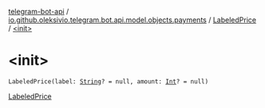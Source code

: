 [telegram-bot-api](../../index.md) / [io.github.oleksivio.telegram.bot.api.model.objects.payments](../index.md) / [LabeledPrice](index.md) / [&lt;init&gt;](./-init-.md)

# &lt;init&gt;

`LabeledPrice(label: `[`String`](https://kotlinlang.org/api/latest/jvm/stdlib/kotlin/-string/index.html)`? = null, amount: `[`Int`](https://kotlinlang.org/api/latest/jvm/stdlib/kotlin/-int/index.html)`? = null)`

[LabeledPrice](https://core.telegram.org/bots/api/#labeledprice)

